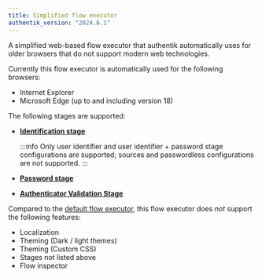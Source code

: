 ```yaml
---
title: Simplified flow executor
authentik_version: "2024.6.1"
---
```


A simplified web-based flow executor that authentik automatically uses for older browsers that do not support modern web technologies.

Currently this flow executor is automatically used for the following browsers:

- Internet Explorer
- Microsoft Edge (up to and including version 18)

The following stages are supported:

- [**Identification stage**](../../stages/identification/index.mdx)

    :::info
    Only user identifier and user identifier + password stage configurations are supported; sources and passwordless configurations are not supported.
    :::

- [**Password stage**](../../stages/password/index.md)
- [**Authenticator Validation Stage**](../../stages/authenticator_validate/index.mdx)

Compared to the [default flow executor](./if-flow.md), this flow executor does _not_ support the following features:

- Localization
- Theming (Dark / light themes)
- Theming (Custom CSS)
- Stages not listed above
- Flow inspector
